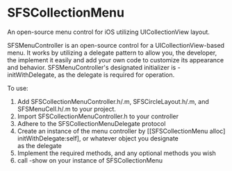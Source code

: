 SFSCollectionMenu
=================

An open-source menu control for iOS utilizing UICollectionView layout.

SFSMenuController is an open-source control for a UICollectionView-based menu. It works by utilizing a delegate pattern
to allow you, the developer, the implement it easily and add your own code to customize its appearance and behavior.
SFSMenuController's designated initializer is -initWithDelegate, as the delegate is required for operation.

To use:
1. Add SFSCollectionMenuController.h/.m, SFSCircleLayout.h/.m, and SFSMenuCell.h/.m to your project.  
2. Import SFSCollectionMenuController.h to your controller  
3. Adhere to the SFSCollectionMenuDelegate protocol  
4. Create an instance of the menu controller by [[SFSCollectionMenu alloc] initWithDelegate:self], or whatever object you designate  
as the delegate  
5. Implement the required methods, and any optional methods you wish  
6. call -show on your instance of SFSCollectionMenu  
